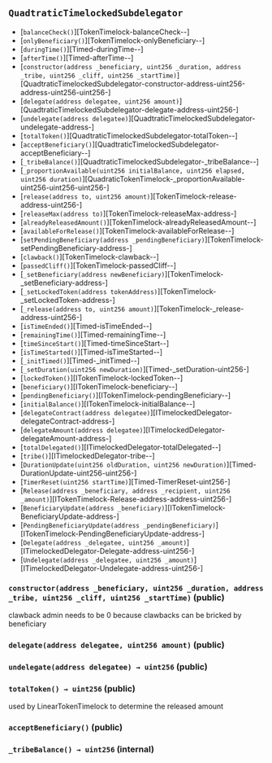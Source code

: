 ## <span id="QuadtraticTimelockedSubdelegator"></span> `QuadtraticTimelockedSubdelegator`



- [`balanceCheck()`][TokenTimelock-balanceCheck--]
- [`onlyBeneficiary()`][TokenTimelock-onlyBeneficiary--]
- [`duringTime()`][Timed-duringTime--]
- [`afterTime()`][Timed-afterTime--]
- [`constructor(address _beneficiary, uint256 _duration, address _tribe, uint256 _cliff, uint256 _startTime)`][QuadtraticTimelockedSubdelegator-constructor-address-uint256-address-uint256-uint256-]
- [`delegate(address delegatee, uint256 amount)`][QuadtraticTimelockedSubdelegator-delegate-address-uint256-]
- [`undelegate(address delegatee)`][QuadtraticTimelockedSubdelegator-undelegate-address-]
- [`totalToken()`][QuadtraticTimelockedSubdelegator-totalToken--]
- [`acceptBeneficiary()`][QuadtraticTimelockedSubdelegator-acceptBeneficiary--]
- [`_tribeBalance()`][QuadtraticTimelockedSubdelegator-_tribeBalance--]
- [`_proportionAvailable(uint256 initialBalance, uint256 elapsed, uint256 duration)`][QuadraticTokenTimelock-_proportionAvailable-uint256-uint256-uint256-]
- [`release(address to, uint256 amount)`][TokenTimelock-release-address-uint256-]
- [`releaseMax(address to)`][TokenTimelock-releaseMax-address-]
- [`alreadyReleasedAmount()`][TokenTimelock-alreadyReleasedAmount--]
- [`availableForRelease()`][TokenTimelock-availableForRelease--]
- [`setPendingBeneficiary(address _pendingBeneficiary)`][TokenTimelock-setPendingBeneficiary-address-]
- [`clawback()`][TokenTimelock-clawback--]
- [`passedCliff()`][TokenTimelock-passedCliff--]
- [`_setBeneficiary(address newBeneficiary)`][TokenTimelock-_setBeneficiary-address-]
- [`_setLockedToken(address tokenAddress)`][TokenTimelock-_setLockedToken-address-]
- [`_release(address to, uint256 amount)`][TokenTimelock-_release-address-uint256-]
- [`isTimeEnded()`][Timed-isTimeEnded--]
- [`remainingTime()`][Timed-remainingTime--]
- [`timeSinceStart()`][Timed-timeSinceStart--]
- [`isTimeStarted()`][Timed-isTimeStarted--]
- [`_initTimed()`][Timed-_initTimed--]
- [`_setDuration(uint256 newDuration)`][Timed-_setDuration-uint256-]
- [`lockedToken()`][ITokenTimelock-lockedToken--]
- [`beneficiary()`][ITokenTimelock-beneficiary--]
- [`pendingBeneficiary()`][ITokenTimelock-pendingBeneficiary--]
- [`initialBalance()`][ITokenTimelock-initialBalance--]
- [`delegateContract(address delegatee)`][ITimelockedDelegator-delegateContract-address-]
- [`delegateAmount(address delegatee)`][ITimelockedDelegator-delegateAmount-address-]
- [`totalDelegated()`][ITimelockedDelegator-totalDelegated--]
- [`tribe()`][ITimelockedDelegator-tribe--]
- [`DurationUpdate(uint256 oldDuration, uint256 newDuration)`][Timed-DurationUpdate-uint256-uint256-]
- [`TimerReset(uint256 startTime)`][Timed-TimerReset-uint256-]
- [`Release(address _beneficiary, address _recipient, uint256 _amount)`][ITokenTimelock-Release-address-address-uint256-]
- [`BeneficiaryUpdate(address _beneficiary)`][ITokenTimelock-BeneficiaryUpdate-address-]
- [`PendingBeneficiaryUpdate(address _pendingBeneficiary)`][ITokenTimelock-PendingBeneficiaryUpdate-address-]
- [`Delegate(address _delegatee, uint256 _amount)`][ITimelockedDelegator-Delegate-address-uint256-]
- [`Undelegate(address _delegatee, uint256 _amount)`][ITimelockedDelegator-Undelegate-address-uint256-]
### <span id="QuadtraticTimelockedSubdelegator-constructor-address-uint256-address-uint256-uint256-"></span> `constructor(address _beneficiary, uint256 _duration, address _tribe, uint256 _cliff, uint256 _startTime)` (public)

clawback admin needs to be 0 because clawbacks can be bricked by beneficiary

### <span id="QuadtraticTimelockedSubdelegator-delegate-address-uint256-"></span> `delegate(address delegatee, uint256 amount)` (public)



### <span id="QuadtraticTimelockedSubdelegator-undelegate-address-"></span> `undelegate(address delegatee) → uint256` (public)



### <span id="QuadtraticTimelockedSubdelegator-totalToken--"></span> `totalToken() → uint256` (public)

used by LinearTokenTimelock to determine the released amount

### <span id="QuadtraticTimelockedSubdelegator-acceptBeneficiary--"></span> `acceptBeneficiary()` (public)



### <span id="QuadtraticTimelockedSubdelegator-_tribeBalance--"></span> `_tribeBalance() → uint256` (internal)



